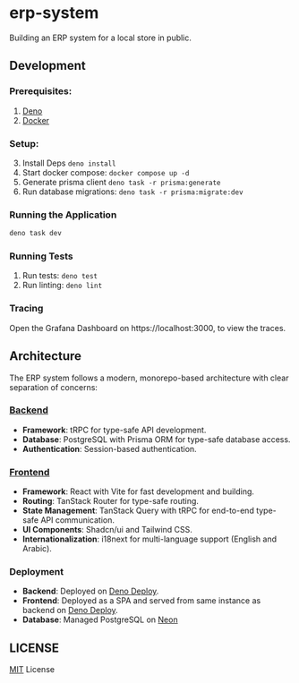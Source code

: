 # erp-system

Building an ERP system for a local store in public.

## Development

### Prerequisites:

1. [Deno](https://deno.land/manual/getting_started/installation)
2. [Docker](https://docs.docker.com/get-docker/)

### Setup:

3. Install Deps `deno install`
4. Start docker compose: `docker compose up -d`
5. Generate prisma client `deno task -r prisma:generate`
6. Run database migrations: `deno task -r prisma:migrate:dev`

### Running the Application

```sh
deno task dev
```

### Running Tests

1. Run tests: `deno test`
2. Run linting: `deno lint`

### Tracing

Open the Grafana Dashboard on https://localhost:3000, to view the traces.

## Architecture

The ERP system follows a modern, monorepo-based architecture with clear separation of concerns:

### [Backend](./packages/server/)

- **Framework**: tRPC for type-safe API development.
- **Database**: PostgreSQL with Prisma ORM for type-safe database access.
- **Authentication**: Session-based authentication.

### [Frontend](./packages/web)

- **Framework**: React with Vite for fast development and building.
- **Routing**: TanStack Router for type-safe routing.
- **State Management**: TanStack Query with tRPC for end-to-end type-safe API communication.
- **UI Components**: Shadcn/ui and Tailwind CSS.
- **Internationalization**: i18next for multi-language support (English and Arabic).

### Deployment

- **Backend**: Deployed on [Deno Deploy](https://deno.com/deploy).
- **Frontend**: Deployed as a SPA and served from same instance as backend on [Deno Deploy](https://deno.com/deploy).
- **Database**: Managed PostgreSQL on [Neon](https://neon.tech)

## LICENSE

[MIT](./LICENSE) License
